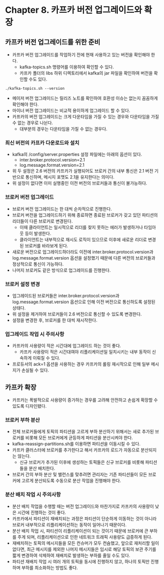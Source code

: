# Chapter 8. 카프카 버전 업그레이드와 확장

## 카프카 버전 업그레이드를 위한 준비
* 카프카 버전 업그레이드를 작업하기 전에 현재 사용하고 있는 버전을 확인해야 한다.
  * kafka-topics.sh 명령어를 이용하여 확인할 수 있다.
  * 카프카 폴더의 libs 하위 디렉토리에서 kafka의 jar 파일을 확인하여 버전을 확인할 수도 있다.
```text
./kafka-topics.sh --version
```
* 메이저 버전 업그레이드는 릴리즈 노트를 확인하여 호환성 이슈는 없는지 꼼꼼하게 확인해야 한다.
* 마이너 버전 업그레이드는 비교적 용이하게 업그레이드 할 수 있다.
* 카프카의 버전 업그레이드는 크게 다운타임을 가질 수 있는 경우와 다운타임을 가질 수 없는 경우로 나뉜다.
  * 대부분의 경우는 다운타임을 가질 수 없는 경우다.

### 최신 버전의 카프카 다운로드와 설치
* kafka의 /config/server.properties 설정 파일에는 아래의 옵션이 있다.
  * inter.broker.protocol.version=2.1
  * log.message.format.version=2.1
* 위 두 설정은 2.6 버전의 카프카가 실행되어도 브로커 간의 내부 통신은 2.1 버전 기반으로 통신하며, 메시지 포맷도 2.1을 유지한다는 의미다.
* 위 설정이 없다면 이미 실행중인 이전 버전의 브로커들과 통신이 불가능하다.

### 브로커 버전 업그레이드
* 브로커 버전 업그레이드는 한 대씩 순차적으로 진행한다.
* 브로커 버전을 업그레이드하기 위해 종료하면 종료된 브로커가 갖고 있던 파티션의 리더들이 다른 브로커로 변경된다.
  * 이때 클라이언트는 일시적으로 리더를 찾지 못하는 에러가 발생하거나 타임아웃 등이 발생한다.
  * 클라이언트는 내부적으로 재시도 로직이 있으므로 이후에 새로운 리더로 변경된 브로커를 바라보게 된다.
* 새로운 버전으로 업그레이드하더라도 이전에 inter.broker.protocol.version과 log.message.format.version 옵션을 설정했기 때문에 다른 버전의 브로커들과 정상적으로 통신이 가능하다.
* 나머지 브로커도 같은 방식으로 업그레이드를 진행한다.

### 브로커 설정 변경
* 업그레이드된 브로커들은 inter.broker.protocol.version과 log.message.format.version 옵션으로 인해 이전 버전으로 통신하도록 설정된 상태다.
* 위 설정을 제거하여 브로커들이 2.6 버전으로 통신할 수 있도록 변경한다.
* 설정을 변경한 후, 브로커를 한 대씩 재시작한다.

### 업그레이드 작업 시 주의사항
* 카프카의 사용량이 적은 시간대에 업그레이드 하는 것이 좋다.
  * 카프카 사용량이 적은 시간대여야 리플리케이션일 일치시키는 내부 동작이 신속하게 이뤄질 수 있다.
* 프로듀서의 ack=1 옵션을 사용하는 경우 카프카의 롤링 재시작으로 인해 일부 메시지가 손실될 수 있다.

## 카프카 확장
* 카프카는 폭발적으로 사용량이 증가하는 경우를 고려해 안전하고 손쉽게 확장할 수 있도록 디자인됐다.

### 브로커 부하 분산
* 전체 브로커들에게 토픽의 파티션을 고르게 부하 분산하기 위해서는 새로 추가된 브로커를 비롯해 모든 브로커에게 균등하게 파티션을 분산시켜야 한다.
* kafka-reassign-partitions.sh를 이용하면 파티션을 이동시킬 수 있다.
* 카프카 클러스터에 브로커를 추가한다고 해서 카프카의 로드가 자동으로 분산되지는 않는다.
  * 신규 브로커가 추가된 이후에 생성하는 토픽들은 신규 브로커를 비롯해 파티션들을 분산 배치한다.
* 브로커 간의 부하 분산 및 밸런스를 맞추려면 관리자는 기존 파티션들이 모든 브로커에 고르게 분산되도록 수동으로 분산 작업을 진행해야 한다.

### 분산 배치 작업 시 주의사항
* 분산 배치 작업을 수행할 때는 버전 업그레이드와 마찬가지로 카프카의 사용량이 낮은 시간에 진행하는 것이 좋다.
* 카프카에서 파티션이 재배치되는 과정은 파티션이 단순하게 이동하는 것이 아니라 브로커 내부적으로 리플리케이션하는 동작이 일어나기 때문이다.
* 분산 배치 작업 시, 파티션이 리플리케이션이 되는 것이기 때문에 브로커에 큰 부하를 주게 되며, 리플리케이션으로 인한 네트워크 트래픽 사용량도 급증하게 된다.
* 재배치하는 토픽의 메시지들을 모든 컨슈머가 모두 컨슘했고, 앞으로 재처리할 일이 없다면, 최근 메시지를 제외한 나머지 메시지들은 임시로 해당 토픽의 보관 주기를 짧게 변경하여 삭제하여 재배치로 발생하는 부하를 줄일 수도 있다.
* 파티션 재배치 작업 시 여러 개의 토픽을 동시에 진행하지 않고, 하나의 토픽만 진행하며 부하를 최소화하는 방법도 좋다.
